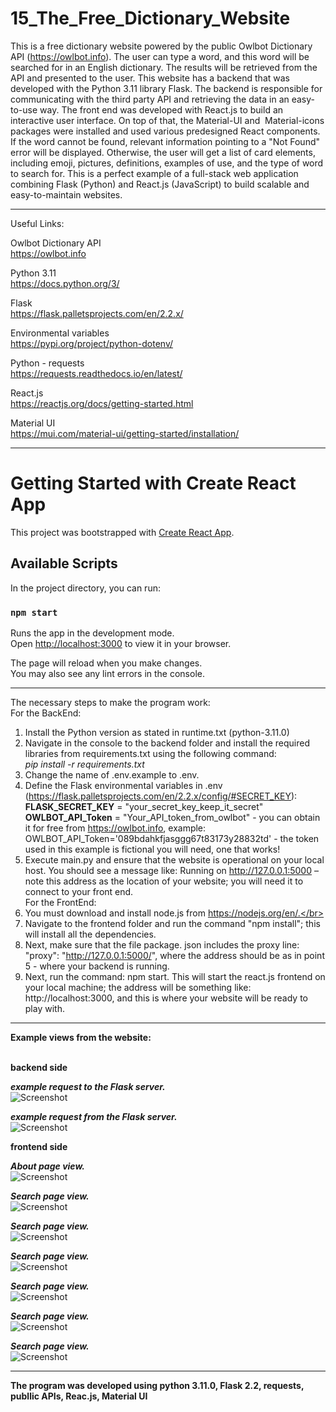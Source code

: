 # 15_The_Free_Dictionary_Website
This is a free dictionary website powered by the public Owlbot Dictionary API (https://owlbot.info). The user can type a word, and this word will be searched for in an English dictionary. The results will be retrieved from the API and presented to the user. This website has a backend that was developed with the Python 3.11 library Flask. The backend is responsible for communicating with the third party API and retrieving the data in an easy-to-use way. The front end was developed with React.js to build an interactive user interface. On top of that, the Material-UI and  Material-icons packages were installed and used various predesigned React components. If the word cannot be found, relevant information pointing to a "Not Found" error will be displayed. Otherwise, the user will get a list of card elements, including emoji, pictures, definitions, examples of use, and the type of word to search for. This is a perfect example of a full-stack web application combining Flask (Python) and React.js (JavaScript) to build scalable and easy-to-maintain websites.


---

Useful Links:</br>


Owlbot Dictionary API</br>
https://owlbot.info</br>

Python 3.11</br>
https://docs.python.org/3/</br>

Flask</br>
https://flask.palletsprojects.com/en/2.2.x/</br>

Environmental variables</br>
https://pypi.org/project/python-dotenv/</br>

Python - requests</br>
https://requests.readthedocs.io/en/latest/</br>

React.js</br>
https://reactjs.org/docs/getting-started.html</br>

Material UI</br>
https://mui.com/material-ui/getting-started/installation/</br>

---

# Getting Started with Create React App

This project was bootstrapped with [Create React App](https://github.com/facebook/create-react-app).

## Available Scripts

In the project directory, you can run:

### `npm start`

Runs the app in the development mode.\
Open [http://localhost:3000](http://localhost:3000) to view it in your browser.

The page will reload when you make changes.\
You may also see any lint errors in the console.

---

The necessary steps to make the program work:</br>
For the BackEnd: </br>
1. Install the Python version as stated in runtime.txt (python-3.11.0)</br>
2. Navigate in the console to the backend folder and install the required libraries from requirements.txt using the following command: </br>
*pip install -r requirements.txt*</br>
3. Change the name of .env.example to .env.</br>
4. Define the Flask environmental variables in .env (https://flask.palletsprojects.com/en/2.2.x/config/#SECRET_KEY):</br>
**FLASK_SECRET_KEY** = "your_secret_key_keep_it_secret"</br>
**OWLBOT_API_Token** = "Your_API_token_from_owlbot" - you can obtain it for free from https://owlbot.info, example: OWLBOT_API_Token='089bdahkfjasggg67t83173y28832td' - the token used in this example is fictional you will need, one that works!</br>
5. Execute main.py and ensure that the website is operational on your local host. You should see a message like: Running on http://127.0.0.1:5000 – note this address as the location of your website; you will need it to connect to your front end.</br>
For the FrontEnd: </br>
6. You must download and install node.js from https://nodejs.org/en/.</br>
7. Navigate to the frontend folder and run the command "npm install"; this will install all the dependencies.</br>
8. Next, make sure that the file package. json includes the proxy line: "proxy": "http://127.0.0.1:5000/", where the address should be as in point 5 - where your backend is running.</br>
9. Next, run the command: npm start. This will start the react.js frontend on your local machine; the address will be something like: http://localhost:3000, and this is where your website will be ready to play with.</br>

---

**Example views from the website:**</br>
</br>


**backend side** 


***example request to the Flask server.***</br>
![Screenshot](docs/img/01_img.png)</br>

***example request from the Flask server.***</br>
![Screenshot](docs/img/02_img.png)</br>



**frontend side**

***About page view.***</br>
![Screenshot](docs/img/03_img.png)</br>

***Search page view.***</br>
![Screenshot](docs/img/04_img.png)</br>

***Search page view.***</br>
![Screenshot](docs/img/05_img.png)</br>

***Search page view.***</br>
![Screenshot](docs/img/06_img.png)</br>

***Search page view.***</br>
![Screenshot](docs/img/07_img.png)</br>

***Search page view.***</br>
![Screenshot](docs/img/08_img.png)</br>

***Search page view.***</br>
![Screenshot](docs/img/09_img.png)</br>


---


**The program was developed using python 3.11.0, Flask 2.2, requests, publlic APIs, Reac.js, Material UI**

